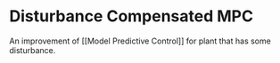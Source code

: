 # Disturbance Compensated MPC
An improvement of [[Model Predictive Control]] for plant that has some disturbance.
